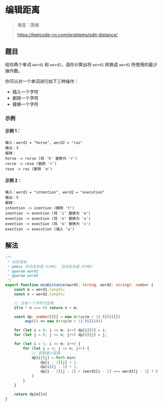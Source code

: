 # 编辑距离

> 难度：困难
>
> https://leetcode-cn.com/problems/edit-distance/

## 题目

给你两个单词 `word1` 和 `word2`，请你计算出将 `word1` 转换成 `word2` 所使用的最少操作数。

你可以对一个单词进行如下三种操作：

- 插入一个字符
- 删除一个字符
- 替换一个字符

### 示例

#### 示例 1：

```
输入：word1 = "horse", word2 = "ros"
输出：3
解释：
horse -> rorse (将 'h' 替换为 'r')
rorse -> rose (删除 'r')
rose -> ros (删除 'e')
```

#### 示例 2：

```
输入：word1 = "intention", word2 = "execution"
输出：5
解释：
intention -> inention (删除 't')
inention -> enention (将 'i' 替换为 'e')
enention -> exention (将 'n' 替换为 'x')
exention -> exection (将 'n' 替换为 'c')
exection -> execution (插入 'u')
```

## 解法
```typescript
/**
 * 动态规划
 * @desc 时间复杂度 O(MN)  空间复杂度 O(MN)
 * @param word1
 * @param word2
 */
export function minDistance(word1: string, word2: string): number {
    const m = word1.length;
    const n = word2.length;

    // 当有一个字符为空串
    if(m * n === 0) return n + m;

    const dp: number[][] = new Array(m + 1).fill([])
        .map(() => new Array(n + 1).fill(0))

    for (let i = 0; i <= m; i++) dp[i][0] = i;
    for (let j = 0; j <= n; j++) dp[0][j] = j;

    for (let i = 1; i <= m; i++) {
        for (let j = 1; j <= n; j++) {
            // 获取最小距离
            dp[i][j] = Math.min(
                dp[i - 1][j] + 1,
                dp[i][j - 1] + 1,
                dp[i - 1][j - 1] + (word1[i - 1] === word2[j - 1] ? 0 : 1)
            )
        }
    }

    return dp[m][n]
}
```
